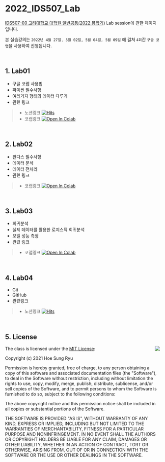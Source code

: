 # 2022_IDS507_Lab

[IDS507-00 고려대학교 대학원 일반공통(2022 봄학기)](https://nova-country-685.notion.site/KU-Data-Science-Syllabus-2022-34ec147f97f541de81f9dd77331cb950) Lab session에 관한 페이지 입니다. <p>
본 실습강의는 `2022년 4월 27일, 5월 02일, 5월 04일, 5월 09일` 에 걸쳐 `4회`간 `구글 코랩`을 사용하여 진행됩니다.

<br>

## 1. Lab01 
- 구글 코랩 사용법
- 파이썬 필수사항
- 여러가지 형태의 데이터 다루기 
- 관련 링크
> - 노션링크 [![Hits](https://hits.seeyoufarm.com/api/count/incr/badge.svg?url=https%3A%2F%2Fwww.notion.so%2FIDS507-Lab01-38ff053bb89d4ebd8b69d110c322acce&count_bg=%23C83D3D&icon=notion.svg&icon_color=%23E7E7E7&title=Lab01&edge_flat=false)](https://aquamarine-pumpkin-ec6.notion.site/IDS507-Lab01-38ff053bb89d4ebd8b69d110c322acce)
> - 코랩링크 [![Open In Colab](https://colab.research.google.com/assets/colab-badge.svg)](https://colab.research.google.com/drive/1GAS3kHmbr3-iltfHYIXp2TI-rTcClnuU?usp=sharing)

<br>

## 2. Lab02 
- 판다스 필수사항
- 데이터 분석
- 데이터 전처리
- 관련 링크 
> - 코랩링크 [![Open In Colab](https://colab.research.google.com/assets/colab-badge.svg)](https://colab.research.google.com/drive/1JLZLx2dwYyo-iKRN5RoGX2L97DJNsc7S?usp=sharing)
<br>

## 3. Lab03 
- 회귀분석
- 실제 데이터를 활용한 로지스틱 회귀분석
- 모델 성능 측정 
- 관련 링크 
> - 코랩링크 [![Open In Colab](https://colab.research.google.com/assets/colab-badge.svg)](https://colab.research.google.com/drive/1ZsWRyzzn07A75tlMTV_SlO2isY6dOBjm?usp=sharing)


<br>

## 4. Lab04 
- Git 
- GitHub
- 관련링크 
> - 노션링크 [![Hits](https://hits.seeyoufarm.com/api/count/incr/badge.svg?url=https%3A%2F%2Fwww.notion.so%2FIDS507-Lab04-38ff053bb89d4ebd8b69d110c322acce&count_bg=%23C83D3D&icon=notion.svg&icon_color=%23E7E7E7&title=Lab01&edge_flat=false)](https://aquamarine-pumpkin-ec6.notion.site/IDS507-Lab04-0a04f0e1ce154751aca49a145c3aacf2)

<br>

## 5. License

<img align="right" src="http://opensource.org/trademarks/opensource/OSI-Approved-License-100x137.png">

The class is licensed under the [MIT License](http://opensource.org/licenses/MIT):

Copyright (c) 2021 Hoe Sung Ryu

Permission is hereby granted, free of charge, to any person obtaining a copy of this software and associated documentation files (the "Software"), to deal in the Software without restriction, including without limitation the rights to use, copy, modify, merge, publish, distribute, sublicense, and/or sell copies of the Software, and to permit persons to whom the Software is furnished to do so, subject to the following conditions:

The above copyright notice and this permission notice shall be included in all copies or substantial portions of the Software.

THE SOFTWARE IS PROVIDED "AS IS", WITHOUT WARRANTY OF ANY KIND, EXPRESS OR IMPLIED, INCLUDING BUT NOT LIMITED TO THE WARRANTIES OF MERCHANTABILITY, FITNESS FOR A PARTICULAR PURPOSE AND NONINFRINGEMENT. IN NO EVENT SHALL THE AUTHORS OR COPYRIGHT HOLDERS BE LIABLE FOR ANY CLAIM, DAMAGES OR OTHER LIABILITY, WHETHER IN AN ACTION OF CONTRACT, TORT OR OTHERWISE, ARISING FROM, OUT OF OR IN CONNECTION WITH THE SOFTWARE OR THE USE OR OTHER DEALINGS IN THE SOFTWARE.
